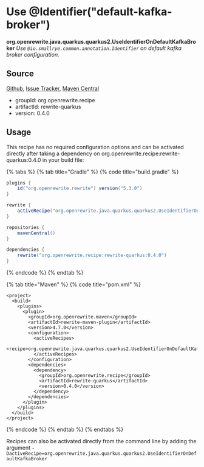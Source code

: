 # Use @Identifier\("default-kafka-broker"\)

 **org.openrewrite.java.quarkus.quarkus2.UseIdentifierOnDefaultKafkaBroker** _Use `@io.smallrye.common.annotation.Identifier` on default kafka broker configuration._

## Source

[Github](https://github.com/openrewrite/rewrite-quarkus), [Issue Tracker](https://github.com/openrewrite/rewrite-quarkus/issues), [Maven Central](https://search.maven.org/artifact/org.openrewrite.recipe/rewrite-quarkus/0.4.0/jar)

* groupId: org.openrewrite.recipe
* artifactId: rewrite-quarkus
* version: 0.4.0

## Usage

This recipe has no required configuration options and can be activated directly after taking a dependency on org.openrewrite.recipe:rewrite-quarkus:0.4.0 in your build file:

{% tabs %}
{% tab title="Gradle" %}
{% code title="build.gradle" %}
```groovy
plugins {
    id("org.openrewrite.rewrite") version("5.3.0")
}

rewrite {
    activeRecipe("org.openrewrite.java.quarkus.quarkus2.UseIdentifierOnDefaultKafkaBroker")
}

repositories {
    mavenCentral()
}

dependencies {
    rewrite("org.openrewrite.recipe:rewrite-quarkus:0.4.0")
}
```
{% endcode %}
{% endtab %}

{% tab title="Maven" %}
{% code title="pom.xml" %}
```markup
<project>
  <build>
    <plugins>
      <plugin>
        <groupId>org.openrewrite.maven</groupId>
        <artifactId>rewrite-maven-plugin</artifactId>
        <version>4.7.0</version>
        <configuration>
          <activeRecipes>
            <recipe>org.openrewrite.java.quarkus.quarkus2.UseIdentifierOnDefaultKafkaBroker</recipe>
          </activeRecipes>
        </configuration>
        <dependencies>
          <dependency>
            <groupId>org.openrewrite.recipe</groupId>
            <artifactId>rewrite-quarkus</artifactId>
            <version>0.4.0</version>
          </dependency>
        </dependencies>
      </plugin>
    </plugins>
  </build>
</project>
```
{% endcode %}
{% endtab %}
{% endtabs %}

Recipes can also be activated directly from the command line by adding the argument `-DactiveRecipe=org.openrewrite.java.quarkus.quarkus2.UseIdentifierOnDefaultKafkaBroker`

